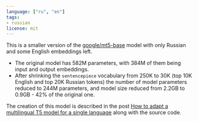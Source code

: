 ```yaml
---
language: ["ru", "en"]
tags:
- russian
license: mit
---
```

This is a smaller version of the [google/mt5-base](https://huggingface.co/google/mt5-base) model with only Russian and some English embeddings left. 

* The original model has 582M parameters, with 384M of them being input and output embeddings. 
* After shrinking the `sentencepiece` vocabulary from 250K to 30K (top 10K English and top 20K Russian tokens) the number of model parameters reduced to 244M parameters, and model size reduced from 2.2GB to 0.9GB - 42% of the original one.

The creation of this model is described in the post [How to adapt a multilingual T5 model for a single language](https://cointegrated.medium.com/how-to-adapt-a-multilingual-t5-model-for-a-single-language-b9f94f3d9c90) along with the source code.
